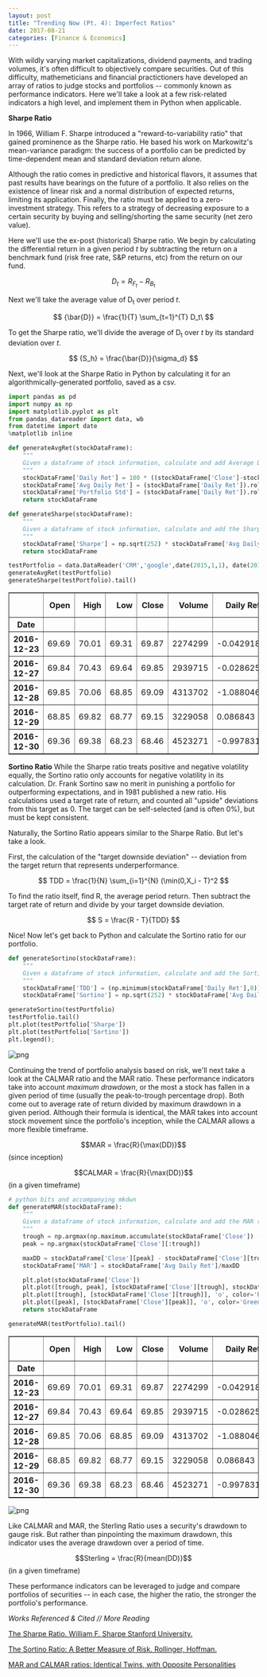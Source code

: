 ```yaml
---
layout: post
title: "Trending Now (Pt. 4): Imperfect Ratios"
date: 2017-08-21
categories: [Finance & Economics]
---
```


With wildly varying market capitalizations, dividend payments, and trading volumes, it's often difficult to objectively compare securities. Out of this difficulty, mathemeticians and financial practictioners have developed an array of ratios to judge stocks and portfolios -- commonly known as performance indicators. Here we'll take a look at a few risk-related indicators a high level, and implement them in Python when applicable.

**Sharpe Ratio**

In 1966, William F. Sharpe introduced a "reward-to-variability ratio" that gained prominence as the Sharpe ratio. He based his work on Markowitz's mean-variance paradigm: the success of a portfolio can be predicted by time-dependent mean and standard deviation return alone.

Although the ratio comes in predictive and historical flavors, it assumes that past results have bearings on the future of a portfolio. It also relies on the existence of linear risk and a normal distribution of expected returns, limiting its application. Finally, the ratio must be applied to a zero-investment strategy. This refers to a strategy of decreasing exposure to a certain security by buying and selling/shorting the same security (net zero value).

Here we'll use the ex-post (historical) Sharpe ratio. We begin by calculating the differential return in a given period *t* by subtracting the return on a benchmark fund (risk free rate, S&P returns, etc) from the return on our fund.

$$ D_t = R_{F_t} - R_{B_t} $$

Next we'll take the average value of D<sub>t</sub> over period *t*.


$$ {\bar{D}} = \frac{1}{T} \sum_{t=1}^{T}  D_t\ $$

To get the Sharpe ratio, we'll divide the average of D<sub>t</sub> over *t* by its standard deviation over *t*.

$$ {S_h} = \frac{\bar{D}}{\sigma_d} $$

Next, we'll look at the Sharpe Ratio in Python by calculating it for an algorithmically-generated portfolio, saved as a csv.


```python
import pandas as pd
import numpy as np
import matplotlib.pyplot as plt
from pandas_datareader import data, wb
from datetime import date
%matplotlib inline
```


```python
def generateAvgRet(stockDataFrame):
    """
    Given a dataframe of stock information, calculate and add Average Daily Return and Volatility
    """
    stockDataFrame['Daily Ret'] = 100 * ((stockDataFrame['Close']-stockDataFrame['Close'].shift(1))/stockDataFrame['Close'].shift(1))
    stockDataFrame['Avg Daily Ret'] = (stockDataFrame['Daily Ret']).rolling(252).mean()
    stockDataFrame['Portfolio Std'] = (stockDataFrame['Daily Ret']).rolling(252).std()
    return stockDataFrame

def generateSharpe(stockDataFrame):
    """
    Given a dataframe of stock information, calculate and add the Sharpe ratio
    """
    stockDataFrame['Sharpe'] = np.sqrt(252) * stockDataFrame['Avg Daily Ret'] / stockDataFrame['Portfolio Std']
    return stockDataFrame
```


```python
testPortfolio = data.DataReader('CRM','google',date(2015,1,1), date(2017,1,1))
generateAvgRet(testPortfolio)
generateSharpe(testPortfolio).tail()
```




<div>
<style>
    .dataframe thead tr:only-child th {
        text-align: right;
    }

    .dataframe thead th {
        text-align: left;
    }

    .dataframe tbody tr th {
        vertical-align: top;
    }
</style>
<table border="1" class="dataframe">
  <thead>
    <tr style="text-align: right;">
      <th></th>
      <th>Open</th>
      <th>High</th>
      <th>Low</th>
      <th>Close</th>
      <th>Volume</th>
      <th>Daily Ret</th>
      <th>Avg Daily Ret</th>
      <th>Portfolio Std</th>
      <th>Sharpe</th>
    </tr>
    <tr>
      <th>Date</th>
      <th></th>
      <th></th>
      <th></th>
      <th></th>
      <th></th>
      <th></th>
      <th></th>
      <th></th>
      <th></th>
    </tr>
  </thead>
  <tbody>
    <tr>
      <th>2016-12-23</th>
      <td>69.69</td>
      <td>70.01</td>
      <td>69.31</td>
      <td>69.87</td>
      <td>2274299</td>
      <td>-0.042918</td>
      <td>-0.020349</td>
      <td>2.113983</td>
      <td>-0.152806</td>
    </tr>
    <tr>
      <th>2016-12-27</th>
      <td>69.84</td>
      <td>70.43</td>
      <td>69.64</td>
      <td>69.85</td>
      <td>2939715</td>
      <td>-0.028625</td>
      <td>-0.022349</td>
      <td>2.113751</td>
      <td>-0.167844</td>
    </tr>
    <tr>
      <th>2016-12-28</th>
      <td>69.85</td>
      <td>70.06</td>
      <td>68.85</td>
      <td>69.09</td>
      <td>4313702</td>
      <td>-1.088046</td>
      <td>-0.032959</td>
      <td>2.112357</td>
      <td>-0.247689</td>
    </tr>
    <tr>
      <th>2016-12-29</th>
      <td>68.85</td>
      <td>69.82</td>
      <td>68.77</td>
      <td>69.15</td>
      <td>3229058</td>
      <td>0.086843</td>
      <td>-0.031116</td>
      <td>2.112258</td>
      <td>-0.233849</td>
    </tr>
    <tr>
      <th>2016-12-30</th>
      <td>69.36</td>
      <td>69.38</td>
      <td>68.23</td>
      <td>68.46</td>
      <td>4523271</td>
      <td>-0.997831</td>
      <td>-0.031365</td>
      <td>2.112368</td>
      <td>-0.235709</td>
    </tr>
  </tbody>
</table>
</div>



**Sortino Ratio**
While the Sharpe ratio treats positive and negative volatility equally, the Sortino ratio only accounts for negative volatility in its calculation. Dr. Frank Sortino saw no merit in punishing a portfolio for outperforming expectations, and in 1981 published a new ratio. His calculations used a target rate of return, and counted all "upside" deviations from this target as 0. The target can be self-selected (and is often 0%), but must be kept consistent.

Naturally, the Sortino Ratio appears similar to the Sharpe Ratio. But let's take a look.

First, the calculation of the "target downside deviation" -- deviation from the target return that represents underperformance.

$$ TDD = \frac{1}{N} \sum_{i=1}^{N} (\min(0,X_i - T)^2 $$

To find the ratio itself, find R, the average period return. Then subtract the target rate of return and divide by your target downside deviation.

$$ S = \frac{R - T}{TDD} $$

Nice! Now let's get back to Python and calculate the Sortino ratio for our portfolio.


```python
def generateSortino(stockDataFrame):
    """
    Given a dataframe of stock information, calculate and add the Sortino ratio
    """
    stockDataFrame['TDD'] = (np.minimum(stockDataFrame['Daily Ret'],0)).rolling(252).mean()
    stockDataFrame['Sortino'] = np.sqrt(252) * stockDataFrame['Avg Daily Ret']/stockDataFrame['TDD']
```


```python
generateSortino(testPortfolio)
testPortfolio.tail()
plt.plot(testPortfolio['Sharpe'])
plt.plot(testPortfolio['Sortino'])
plt.legend();
```


![png](http://i.imgur.com/4gARIIm.png)


Continuing the trend of portfolio analysis based on risk, we'll next take a look at the CALMAR ratio and the MAR ratio. These performance indicators take into account *maximum drawdown*, or the most a stock has fallen in a given period of time (usually the peak-to-trough percentage drop). Both come out to average rate of return divided by maximum drawdown in a given period. Although their formula is identical, the MAR takes into account stock movement since the portfolio's inception, while the CALMAR allows a more flexible timeframe.

$$MAR = \frac{R}{\max(DD)}$$ (since inception)

$$CALMAR = \frac{R}{\max(DD)}$$ (in a given timeframe)


```python
# python bits and accompanying mkdwn
def generateMAR(stockDataFrame):
    """
    Given a dataframe of stock information, calculate and add the MAR ratio
    """
    trough = np.argmax(np.maximum.accumulate(stockDataFrame['Close']) - stockDataFrame['Close'])
    peak = np.argmax(stockDataFrame['Close'][:trough])

    maxDD = stockDataFrame['Close'][peak] - stockDataFrame['Close'][trough]
    stockDataFrame['MAR'] = stockDataFrame['Avg Daily Ret']/maxDD

    plt.plot(stockDataFrame['Close'])
    plt.plot([trough, peak], [stockDataFrame['Close'][trough], stockDataFrame['Close'][peak]], ':', color='Purple', markersize=10)
    plt.plot([trough], [stockDataFrame['Close'][trough]], 'o', color='Red', markersize=10)
    plt.plot([peak], [stockDataFrame['Close'][peak]], 'o', color='Green', markersize=10)
    return stockDataFrame
```


```python
generateMAR(testPortfolio).tail()
```




<div>
<style>
    .dataframe thead tr:only-child th {
        text-align: right;
    }

    .dataframe thead th {
        text-align: left;
    }

    .dataframe tbody tr th {
        vertical-align: top;
    }
</style>
<table border="1" class="dataframe">
  <thead>
    <tr style="text-align: right;">
      <th></th>
      <th>Open</th>
      <th>High</th>
      <th>Low</th>
      <th>Close</th>
      <th>Volume</th>
      <th>Daily Ret</th>
      <th>Avg Daily Ret</th>
      <th>Portfolio Std</th>
      <th>Sharpe</th>
      <th>TDD</th>
      <th>Sortino</th>
      <th>MAR</th>
    </tr>
    <tr>
      <th>Date</th>
      <th></th>
      <th></th>
      <th></th>
      <th></th>
      <th></th>
      <th></th>
      <th></th>
      <th></th>
      <th></th>
      <th></th>
      <th></th>
      <th></th>
    </tr>
  </thead>
  <tbody>
    <tr>
      <th>2016-12-23</th>
      <td>69.69</td>
      <td>70.01</td>
      <td>69.31</td>
      <td>69.87</td>
      <td>2274299</td>
      <td>-0.042918</td>
      <td>-0.020349</td>
      <td>2.113983</td>
      <td>-0.152806</td>
      <td>-0.675959</td>
      <td>0.477883</td>
      <td>-0.000724</td>
    </tr>
    <tr>
      <th>2016-12-27</th>
      <td>69.84</td>
      <td>70.43</td>
      <td>69.64</td>
      <td>69.85</td>
      <td>2939715</td>
      <td>-0.028625</td>
      <td>-0.022349</td>
      <td>2.113751</td>
      <td>-0.167844</td>
      <td>-0.676073</td>
      <td>0.524766</td>
      <td>-0.000796</td>
    </tr>
    <tr>
      <th>2016-12-28</th>
      <td>69.85</td>
      <td>70.06</td>
      <td>68.85</td>
      <td>69.09</td>
      <td>4313702</td>
      <td>-1.088046</td>
      <td>-0.032959</td>
      <td>2.112357</td>
      <td>-0.247689</td>
      <td>-0.680390</td>
      <td>0.768983</td>
      <td>-0.001173</td>
    </tr>
    <tr>
      <th>2016-12-29</th>
      <td>68.85</td>
      <td>69.82</td>
      <td>68.77</td>
      <td>69.15</td>
      <td>3229058</td>
      <td>0.086843</td>
      <td>-0.031116</td>
      <td>2.112258</td>
      <td>-0.233849</td>
      <td>-0.678892</td>
      <td>0.727581</td>
      <td>-0.001108</td>
    </tr>
    <tr>
      <th>2016-12-30</th>
      <td>69.36</td>
      <td>69.38</td>
      <td>68.23</td>
      <td>68.46</td>
      <td>4523271</td>
      <td>-0.997831</td>
      <td>-0.031365</td>
      <td>2.112368</td>
      <td>-0.235709</td>
      <td>-0.679141</td>
      <td>0.733137</td>
      <td>-0.001117</td>
    </tr>
  </tbody>
</table>
</div>




![png](http://i.imgur.com/GrxEf5P.png)


Like CALMAR and MAR, the Sterling Ratio uses a security's drawdown to gauge risk. But rather than pinpointing the maximum drawdown, this indicator uses the average drawdown over a period of time.

$$Sterling = \frac{R}{mean(DD)}$$ (in a given timeframe)

These performance indicators can be leveraged to judge and compare portfolios of securities -- in each case, the higher the ratio, the stronger the portfolio's performance.

*Works Referenced & Cited // More Reading*

[The Sharpe Ratio. William F. Sharpe Stanford University.](kantakji.com/media/4671/o121.doc)

[The Sortino Ratio: A Better Measure of Risk. Rollinger, Hoffman.](https://www.sunrisecapital.com/wp-content/uploads/2014/06/Futures_Mag_Sortino_0213.pdf)

[MAR and CALMAR ratios: Identical Twins, with Opposite Personalities](https://www.rcmalternatives.com/2013/08/mar-and-calmar-ratios-identical-twins-with-opposite-personalities/?__hstc=93618690.5dab998036779a1302754afa3b082187.1501000840889.1501000840889.1501000840889.1&__hssc=93618690.1.1501000840890&__hsfp=1695690550)
